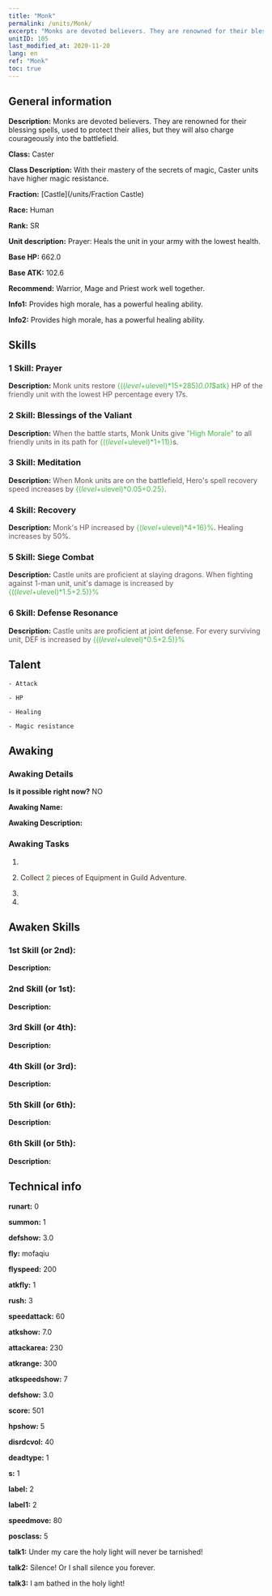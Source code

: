 ```yaml
---
title: "Monk"
permalink: /units/Monk/
excerpt: "Monks are devoted believers. They are renowned for their blessing spells, used to protect their allies, but they will also charge courageously into the battlefield."
unitID: 105
last_modified_at: 2020-11-20
lang: en
ref: "Monk"
toc: true
---
```

## General information
 **Description:** Monks are devoted believers. They are renowned for their blessing spells, used to protect their allies, but they will also charge courageously into the battlefield.

 **Class:** Caster

 **Class Description:** With their mastery of the secrets of magic, Caster units have higher magic resistance.

 **Fraction:** [Castle](/units/Fraction Castle)

 **Race:** Human

 **Rank:** SR

 **Unit description:** Prayer: Heals the unit in your army with the lowest health.

 **Base HP:** 662.0

 **Base ATK:** 102.6

 **Recommend:** Warrior, Mage and Priest work well together.  

 **Info1:** Provides high morale, has a powerful healing ability.

 **Info2:** Provides high morale, has a powerful healing ability.

## Skills
### 1 Skill: Prayer
 **Description:** <span style="color: #645252">Monk units restore <span style="color: black"><span style="color: #48b946">{(($level+$ulevel)*15+285)*0.01*$atk}<span style="color: black"><span style="color: #645252"> HP of the friendly unit with the lowest HP percentage every 17s.<span style="color: black">

### 2 Skill: Blessings of the Valiant
 **Description:** <span style="color: #645252">When the battle starts, Monk Units give <span style="color: black"><span style="color: #48b946">\"High Morale\"<span style="color: black"><span style="color: #645252"> to all friendly units in its path for <span style="color: black"><span style="color: #48b946">{(($level+$ulevel)*1+11)}<span style="color: black"><span style="color: #645252">s.<span style="color: black">

### 3 Skill: Meditation
 **Description:** <span style="color: #645252">When Monk units are on the battlefield, Hero's spell recovery speed increases by <span style="color: black"><span style="color: #48b946">{($level+$ulevel)*0.05+0.25}<span style="color: black"><span style="color: #645252">.<span style="color: black">

### 4 Skill: Recovery
 **Description:** <span style="color: #645252">Monk's HP increased by <span style="color: black"><span style="color: #48b946">{($level+$ulevel)*4+16}%<span style="color: black"><span style="color: #645252">. Healing increases by 50%.<span style="color: black">

### 5 Skill: Siege Combat
 **Description:** <span style="color: #645252">Castle units are proficient at slaying dragons. When fighting against 1-man unit, unit's damage is increased by <span style="color: black"><span style="color: #48b946">{(($level+$ulevel)*1.5+2.5)}%<span style="color: black"><span style="color: #645252"> <span style="color: black">

### 6 Skill: Defense Resonance
 **Description:** <span style="color: #645252">Castle units are proficient at joint defense. For every surviving unit, DEF is increased by <span style="color: black"><span style="color: #48b946">{(($level+$ulevel)*0.5+2.5)}%<span style="color: black"><span style="color: #645252"><span style="color: black">

## Talent

    - Attack

    - HP

    - Healing

    - Magic resistance

## Awaking
### Awaking Details
 **Is it possible right now?** NO

 **Awaking Name:** 

 **Awaking Description:** 

### Awaking Tasks
 1. 

 2. <span style="color: #3c2a1e">Collect <span style="color: black"><span style="color: #1ca216">2<span style="color: black"><span style="color: #3c2a1e"> pieces of Equipment in Guild Adventure.<span style="color: black">

 3. 

 4. 

## Awaken Skills

### 1st Skill (or 2nd): 
 **Description:** 

### 2nd Skill (or 1st): 
 **Description:** 

### 3rd Skill (or 4th): 
 **Description:** 

### 4th Skill (or 3rd): 
 **Description:** 

### 5th Skill (or 6th): 
 **Description:** 

### 6th Skill (or 5th): 
 **Description:** 

## Technical info
 **runart:** 0

 **summon:** 1

 **defshow:** 3.0

 **fly:** mofaqiu

 **flyspeed:** 200

 **atkfly:** 1

 **rush:** 3

 **speedattack:** 60

 **atkshow:** 7.0

 **attackarea:** 230

 **atkrange:** 300

 **atkspeedshow:** 7

 **defshow:** 3.0

 **score:** 501

 **hpshow:** 5

 **disrdcvol:** 40

 **deadtype:** 1

 **s:** 1

 **label:** 2

 **label1:** 2

 **speedmove:** 80

 **posclass:** 5

 **talk1:** Under my care the holy light will never be tarnished!

 **talk2:** Silence! Or I shall silence you forever.

 **talk3:** I am bathed in the holy light!

